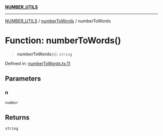 [**NUMBER_UTILS**](../../README.md)

***

[NUMBER_UTILS](../../README.md) / [numberToWords](../README.md) / numberToWords

# Function: numberToWords()

> **numberToWords**(`n`): `string`

Defined in: [numberToWords.ts:11](https://github.com/dailker/everyutil/blob/b3489bb6f319079994023a8bfde262e0cfc42fe7/src/number/numberToWords.ts#L11)

## Parameters

### n

`number`

## Returns

`string`

